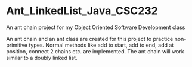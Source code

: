 # Ant_LinkedList_Java_CSC232
An ant chain project for my Object Oriented Software Development class

An ant chain and an ant class are created for this project to practice non-primitive types. Normal methods like add to start, add to end, add at position, connect 2 chains etc. are implemented. The ant chain will work similar to a doubly linked list.
